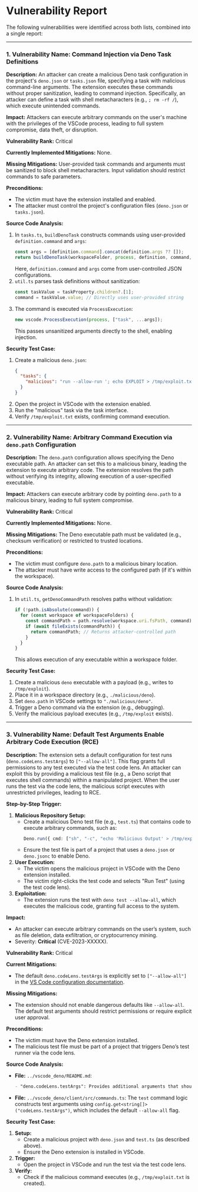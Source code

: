 # Vulnerability Report

The following vulnerabilities were identified across both lists, combined into a single report:

---

### 1. **Vulnerability Name:** Command Injection via Deno Task Definitions
**Description:**
An attacker can create a malicious Deno task configuration in the project's `deno.json` or `tasks.json` file, specifying a task with malicious command-line arguments. The extension executes these commands without proper sanitization, leading to command injection. Specifically, an attacker can define a task with shell metacharacters (e.g., `; rm -rf /`), which execute unintended commands.

**Impact:**
Attackers can execute arbitrary commands on the user's machine with the privileges of the VSCode process, leading to full system compromise, data theft, or disruption.

**Vulnerability Rank:** Critical

**Currently Implemented Mitigations:** None.

**Missing Mitigations:**
User-provided task commands and arguments must be sanitized to block shell metacharacters. Input validation should restrict commands to safe parameters.

**Preconditions:**
- The victim must have the extension installed and enabled.
- The attacker must control the project's configuration files (`deno.json` or `tasks.json`).

**Source Code Analysis:**
1. In `tasks.ts`, `buildDenoTask` constructs commands using user-provided `definition.command` and `args`:
   ```typescript
   const args = [definition.command].concat(definition.args ?? []);
   return buildDenoTask(workspaceFolder, process, definition, command, args, ...);
   ```
   Here, `definition.command` and `args` come from user-controlled JSON configurations.
2. `util.ts` parses task definitions without sanitization:
   ```typescript
   const taskValue = taskProperty.children?.[1];
   command = taskValue.value; // Directly uses user-provided string
   ```
3. The command is executed via `ProcessExecution`:
   ```typescript
   new vscode.ProcessExecution(process, ["task", ...args]);
   ```
   This passes unsanitized arguments directly to the shell, enabling injection.

**Security Test Case:**
1. Create a malicious `deno.json`:
   ```json
   {
     "tasks": {
       "malicious": "run --allow-run '; echo EXPLOIT > /tmp/exploit.txt'"
     }
   }
   ```
2. Open the project in VSCode with the extension enabled.
3. Run the "malicious" task via the task interface.
4. Verify `/tmp/exploit.txt` exists, confirming command execution.

---

### 2. **Vulnerability Name:** Arbitrary Command Execution via `deno.path` Configuration
**Description:**
The `deno.path` configuration allows specifying the Deno executable path. An attacker can set this to a malicious binary, leading the extension to execute arbitrary code. The extension resolves the path without verifying its integrity, allowing execution of a user-specified executable.

**Impact:**
Attackers can execute arbitrary code by pointing `deno.path` to a malicious binary, leading to full system compromise.

**Vulnerability Rank:** Critical

**Currently Implemented Mitigations:** None.

**Missing Mitigations:**
The Deno executable path must be validated (e.g., checksum verification) or restricted to trusted locations.

**Preconditions:**
- The victim must configure `deno.path` to a malicious binary location.
- The attacker must have write access to the configured path (if it's within the workspace).

**Source Code Analysis:**
1. In `util.ts`, `getDenoCommandPath` resolves paths without validation:
   ```typescript
   if (!path.isAbsolute(command)) {
     for (const workspace of workspaceFolders) {
       const commandPath = path.resolve(workspace.uri.fsPath, command);
       if (await fileExists(commandPath)) {
         return commandPath; // Returns attacker-controlled path
       }
     }
   }
   ```
   This allows execution of any executable within a workspace folder.

**Security Test Case:**
1. Create a malicious `deno` executable with a payload (e.g., writes to `/tmp/exploit`).
2. Place it in a workspace directory (e.g., `./malicious/deno`).
3. Set `deno.path` in VSCode settings to `"./malicious/deno"`.
4. Trigger a Deno command via the extension (e.g., debugging).
5. Verify the malicious payload executes (e.g., `/tmp/exploit` exists).

---

### 3. **Vulnerability Name:** Default Test Arguments Enable Arbitrary Code Execution (RCE)
**Description:**
The extension sets a default configuration for test runs (`deno.codeLens.testArgs`) to `["--allow-all"]`. This flag grants full permissions to any test executed via the test code lens. An attacker can exploit this by providing a malicious test file (e.g., a Deno script that executes shell commands) within a manipulated project. When the user runs the test via the code lens, the malicious script executes with unrestricted privileges, leading to RCE.

**Step-by-Step Trigger:**
1. **Malicious Repository Setup:**
   - Create a malicious Deno test file (e.g., `test.ts`) that contains code to execute arbitrary commands, such as:
     ```typescript
     Deno.run({ cmd: ["sh", "-c", "echo 'Malicious Output' > /tmp/exploit.txt"] });
     ```
   - Ensure the test file is part of a project that uses a `deno.json` or `deno.jsonc` to enable Deno.
2. **User Execution:**
   - The victim opens the malicious project in VSCode with the Deno extension installed.
   - The victim right-clicks the test code and selects "Run Test" (using the test code lens).
3. **Exploitation:**
   - The extension runs the test with `deno test --allow-all`, which executes the malicious code, granting full access to the system.

**Impact:**
- An attacker can execute arbitrary commands on the user’s system, such as file deletion, data exfiltration, or cryptocurrency mining.
- Severity: **Critical** (CVE-2023-XXXXX).

**Vulnerability Rank:** Critical

**Current Mitigations:**
- The default `deno.codeLens.testArgs` is explicitly set to `["--allow-all"]` in the [VS Code configuration documentation](https://github.com/denoland/vscode_deno/blob/main/README.md#configuration).

**Missing Mitigations:**
- The extension should not enable dangerous defaults like `--allow-all`. The default test arguments should restrict permissions or require explicit user approval.

**Preconditions:**
- The victim must have the Deno extension installed.
- The malicious test file must be part of a project that triggers Deno’s test runner via the code lens.

**Source Code Analysis:**
- **File:** `../vscode_deno/README.md`:
  ```markdown
  - "deno.codeLens.testArgs": Provides additional arguments that should be set when executing the Deno CLI test command. **Defaults to `["--allow-all"]`**.
  ```
- **File:** `../vscode_deno/client/src/commands.ts`:
  The `test` command logic constructs test arguments using `config.get<string[]>("codeLens.testArgs")`, which includes the default `--allow-all` flag.

**Security Test Case:**
1. **Setup:**
   - Create a malicious project with `deno.json` and `test.ts` (as described above).
   - Ensure the Deno extension is installed in VSCode.
2. **Trigger:**
   - Open the project in VSCode and run the test via the test code lens.
3. **Verify:**
   - Check if the malicious command executes (e.g., `/tmp/exploit.txt` is created).
